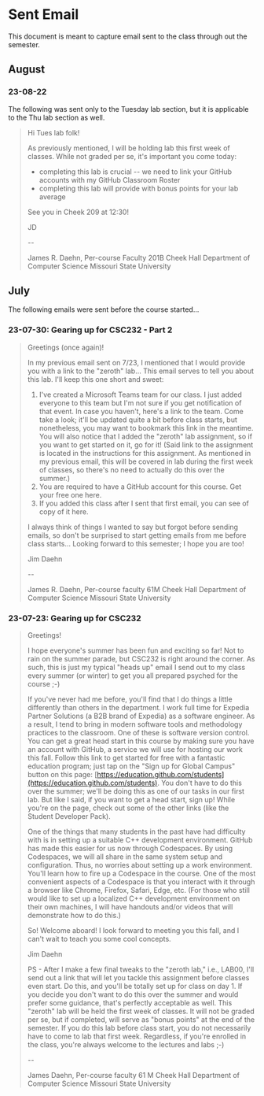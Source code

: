 # Sent Email

This document is meant to capture email sent to the class through out the semester.

## August

### 23-08-22

The following was sent only to the Tuesday lab section, but it is applicable to the Thu lab section as well.

> Hi Tues lab folk!
> 
> As previously mentioned, I will be holding lab this first week of classes. While not graded per se, it's important you come today:
> 
> - completing this lab is crucial -- we need to link your GitHub accounts with my GitHub Classroom Roster
> - completing this lab will provide with bonus points for your lab average
> 
> See you in Cheek 209 at 12:30!
> 
> JD
>
> --
> 
> James R. Daehn, Per-course Faculty
> 201B Cheek Hall
> Department of Computer Science
> Missouri State University

## July

The following emails were sent before the course started...

### 23-07-30: Gearing up for CSC232 - Part 2

> Greetings (once again)!
>
> In my previous email sent on 7/23, I mentioned that I would provide you with a link to the "zeroth" lab... This email serves to tell you about this lab. I'll keep this one short and sweet:
>
> 1. I've created a Microsoft Teams team for our class. I just added everyone to this team but I'm not sure if you get notification of that event. In case you haven't, here's a link to the team. Come take a look; it'll be updated quite a bit before class starts, but nonetheless, you may want to bookmark this link in the meantime. You will also notice that I added the "zeroth" lab assignment, so if you want to get started on it, go for it! (Said link to the assignment is located in the instructions for this assignment. As mentioned in my previous email, this will be covered in lab during the first week of classes, so there's no need to actually do this over the summer.)
> 2. You are required to have a GitHub account for this course. Get your free one here.
> 3. If you added this class after I sent that first email, you can see of copy of it here.
>
> I always think of things I wanted to say but forgot before sending emails, so don't be surprised to start getting emails from me before class starts... Looking forward to this semester; I hope you are too!
>
> Jim Daehn
>
> --
>
> James R. Daehn, Per-course faculty
> 61M Cheek Hall
> Department of Computer Science
> Missouri State University

### 23-07-23: Gearing up for CSC232

> Greetings!
>
> I hope everyone's summer has been fun and exciting so far! Not to rain on the summer parade, but CSC232 is right around the corner. As such, this is just my typical "heads up" email I send out to my class every summer (or winter) to get you all prepared psyched for the course ;-)
>
> If you've never had me before, you'll find that I do things a little differently than others in the department. I work full time for Expedia Partner Solutions (a B2B brand of Expedia) as a software engineer. As a result, I tend to bring in modern software tools and methodology practices to the classroom. One of these is software version control. You can get a great head start in this course by making sure you have an account with GitHub, a service we will use for hosting our work this fall. Follow this link to get started for free with a fantastic education program; just tap on the "Sign up for Global Campus" button on this page: [https://education.github.com/students](https://education.github.com/students). You don't have to do this over the summer; we'll be doing this as one of our tasks in our first lab. But like I said, if you want to get a head start, sign up! While you're on the page, check out some of the other links (like the Student Developer Pack).
>
> One of the things that many students in the past have had difficulty with is in setting up a suitable C++ development environment. GitHub has made this easier for us now through Codespaces. By using Codespaces, we will all share in the same system setup and configuration. Thus, no worries about setting up a work environment. You'll learn how to fire up a Codespace in the course. One of the most convenient aspects of a Codespace is that you interact with it through a browser like Chrome, Firefox, Safari, Edge, etc. (For those who still would like to set up a localized C++ development environment on their own machines, I will have handouts and/or videos that will demonstrate how to do this.)
>
> So! Welcome aboard! I look forward to meeting you this fall, and I can't wait to teach you some cool concepts.
>
> Jim Daehn
>
> PS - After I make a few final tweaks to the "zeroth lab," i.e., LAB00, I'll send out a link that will let you tackle this assignment before classes even start. Do this, and you'll be totally set up for class on day 1. If you decide you don't want to do this over the summer and would prefer some guidance, that's perfectly acceptable as well. This "zeroth" lab will be held the first week of classes. It will not be graded per se, but if completed, will serve as "bonus points" at the end of the semester. If you do this lab before class start, you do not necessarily have to come to lab that first week. Regardless, if you're enrolled in the class, you're always welcome to the lectures and labs ;-)
>
> --
>
> James Daehn, Per-course faculty
> 61 M Cheek Hall
> Department of Computer Science
> Missouri State University
